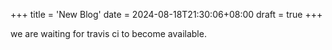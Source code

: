 +++
title = 'New Blog'
date = 2024-08-18T21:30:06+08:00
draft = true
+++

we are waiting for travis ci to become available.